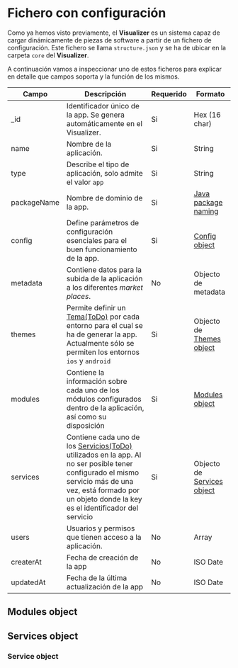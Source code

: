 # Fichero con configuración

Como ya hemos visto previamente, el **Visualizer** es un sistema capaz de cargar dinámicamente de piezas de software a partir de un fichero de configuración. Este fichero se llama `structure.json` y se ha de ubicar en la carpeta `core` del **Visualizer**.

A continuación vamos a inspeccionar uno de estos ficheros para explicar en detalle que campos soporta y la función de los mismos.

| Campo | Descripción                                                                | Requerido | Formato       |
| ----- | -------------------------------------------------------------------------- | --------- | ------------- |
| _id   | Identificador único de la app. Se genera automáticamente en el Visualizer. | Si        | Hex (16 char) |
| name  | Nombre de la aplicación.                                                   | Si        | String        |
| type  | Describe el tipo de aplicación, solo admite el valor `app`                 | Si        | String        |
| packageName | Nombre de dominio de la app.                                         | Si        | [Java package naming](http://www.oracle.com/technetwork/java/codeconventions-135099.html) |
| config | Define parámetros de configuración esenciales para el buen funcionamiento de la app. | Si | [Config object](#config-object) |
| metadata | Contiene datos para la subida de la aplicación a los diferentes *market places*.   | No | Objecto de metadata |
| themes | Permite definir un [Tema(ToDo)]() por cada entorno para el cual se ha de generar la app. Actualmente sólo se permiten los entornos `ios` y `android` | Si | Objecto de [Themes object](#themes-object) |
| modules | Contiene la información sobre cada uno de los módulos configurados dentro de la aplicación, así como su disposición | Si | [Modules object](#modules-object) |
| services | Contiene cada uno de los [Servicios(ToDo)]() utilizados en la app. Al no ser posible tener configurado el mismo servicio más de una vez, está formado por un objeto donde la key es el identificador del servicio | Si | Objecto de [Services object](#services-object) |
| users | Usuarios y permisos que tienen acceso a la aplicación.                      | No        | Array   |
| createrAt | Fecha de creación de la app                                            | No        | ISO Date      |
| updatedAt | Fecha de la última actualización de la app                             | No        | ISO Date      |




## <a name=modules-object></a> Modules object

## <a name=services-object></a> Services object

### <a name=service-object></a> Service object
